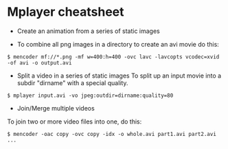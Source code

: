 # Mplayer cheatsheet

- Create an animation from a series of static images

- To combine all png images in a directory to create an avi movie do this:

```shell
$ mencoder mf://*.png -mf w=400:h=400 -ovc lavc -lavcopts vcodec=xvid -of avi -o output.avi
```
- Split a video in a series of static images
To split up an input movie into a subdir "dirname" with a special quality.

```shell
$ mplayer input.avi -vo jpeg:outdir=dirname:quality=80
```
- Join/Merge multiple videos

To join two or more video files into one, do this:

```shell
$ mencoder -oac copy -ovc copy -idx -o whole.avi part1.avi part2.avi ...
```

